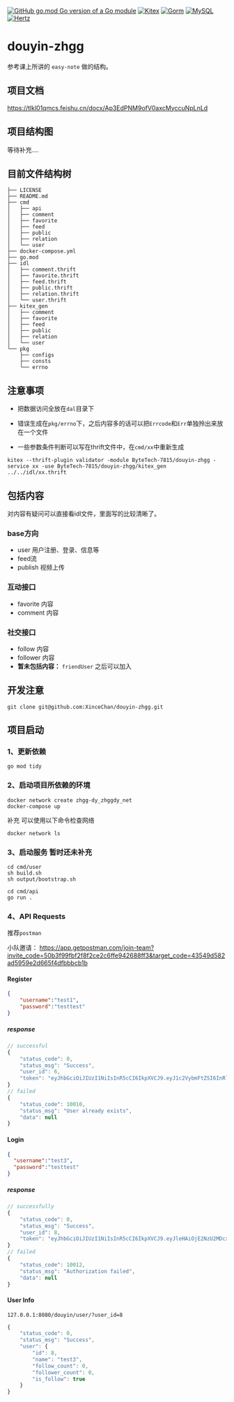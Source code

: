[![GitHub go.mod Go version of a Go module](https://img.shields.io/github/go-mod/go-version/gomods/athens.svg)](https://github.com/gomods/athens)
[![Kitex](https://img.shields.io/badge/Kitex-v0.4.4-green)](https://github.com/cloudwego/kitex)
[![Gorm](https://img.shields.io/badge/Gorm-v1.24.2-blue)](https://gorm.io/)
[![MySQL](https://img.shields.io/badge/MySQL-v8.0.31-red)](https://gorm.io/)
[![Hertz](https://img.shields.io/badge/Hertz-v0.5.2-purple)](https://github.com/cloudwego/hertz)

# douyin-zhgg

参考课上所讲的 `easy-note` 做的结构。

## 项目文档

https://tlkl01qmcs.feishu.cn/docx/Ap3EdPNM9ofV0axcMyccuNpLnLd

## 项目结构图

等待补充....

## 目前文件结构树

```shell
├── LICENSE
├── README.md
├── cmd
│   ├── api
│   ├── comment
│   ├── favorite
│   ├── feed
│   ├── public
│   ├── relation
│   └── user
├── docker-compose.yml
├── go.mod
├── idl
│   ├── comment.thrift
│   ├── favorite.thrift
│   ├── feed.thrift
│   ├── public.thrift
│   ├── relation.thrift
│   └── user.thrift
├── kitex_gen
│   ├── comment
│   ├── favorite
│   ├── feed
│   ├── public
│   ├── relation
│   └── user
└── pkg
    ├── configs
    ├── consts
    └── errno
```

## 注意事项

- 把数据访问全放在`dal`目录下


- 错误生成在`pkg/errno`下，之后内容多的话可以把`Errcode`和`Err`单独拎出来放在一个文件


- 一些参数条件判断可以写在thrift文件中，在`cmd/xx`中重新生成
```shell
kitex --thrift-plugin validator -module ByteTech-7815/douyin-zhgg -service xx -use ByteTech-7815/douyin-zhgg/kitex_gen ../../idl/xx.thrift
```
## 包括内容


对内容有疑问可以直接看idl文件，里面写的比较清晰了。

### base方向

- user 用户注册、登录、信息等
- feed流
- publish 视频上传

### 互动接口

- favorite 内容
- comment 内容

### 社交接口

- follow 内容
- follower 内容
- **暂未包括内容：** `friendUser` 之后可以加入

## 开发注意

```shell
git clone git@github.com:XinceChan/douyin-zhgg.git
```

## 项目启动

### 1、更新依赖

```shell
go mod tidy
```

### 2、启动项目所依赖的环境

```shell
docker network create zhgg-dy_zhggdy_net
docker-compose up
```

补充 可以使用以下命令检查网络
```shell
docker network ls
```

### 3、启动服务 暂时还未补充

```shell
cd cmd/user
sh build.sh
sh output/bootstrap.sh
```

```shell
cd cmd/api
go run .
```


### 4、API Requests

推荐`postman`

小队邀请： https://app.getpostman.com/join-team?invite_code=50b3f99fbf2f8f2ce2c6ffe942688ff3&target_code=43549d582ad5959e2d665f4dfbbbcb1b

#### Register
```json
{
    "username":"test1",
    "password":"testtest"
}
```
##### response
```javascript
// successful
{
    "status_code": 0,
    "status_msg": "Success",
    "user_id": 6,
    "token": "eyJhbGciOiJIUzI1NiIsInR5cCI6IkpXVCJ9.eyJ1c2VybmFtZSI6InRlc3QxIiwidXNlcl9pZCI6NiwiZXhwIjoxNjc1NTkyODg2fQ.yuAu2Ov-Eg0OgR-LTXtu8FAD9ybIRQdQ7EDhTT9Z7x8"
}
// failed
{
    "status_code": 10010,
    "status_msg": "User already exists",
    "data": null
}
```

#### Login
```json
{
  "username":"test3",
  "password":"testtest"
}
```

##### response
```javascript
// successfully
{
    "status_code": 0,
    "status_msg": "Success",
    "user_id": 8,
    "token": "eyJhbGciOiJIUzI1NiIsInR5cCI6IkpXVCJ9.eyJleHAiOjE2NzU2MDcxOTIsImlkIjo4LCJvcmlnX2lhdCI6MTY3NTYwMzU5Mn0.-OnqilfucCUSwoQ-MuYfhesK1BtUzGEhTwhM1EzQagw"
}
// failed
{
    "status_code": 10012,
    "status_msg": "Authorization failed",
    "data": null
}
```

#### User Info
```http request
127.0.0.1:8080/douyin/user/?user_id=8
```

```javascript
{
    "status_code": 0,
    "status_msg": "Success",
    "user": {
        "id": 8,
        "name": "test3",
        "follow_count": 0,
        "follower_count": 0,
        "is_follow": true
    }
}
```